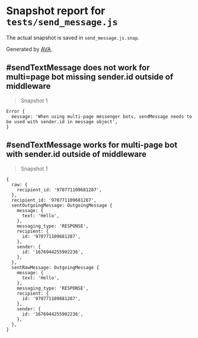# Snapshot report for `tests/send_message.js`

The actual snapshot is saved in `send_message.js.snap`.

Generated by [AVA](https://ava.li).

## #sendTextMessage does not work for multi=page bot missing sender.id outside of middleware

> Snapshot 1

    Error {
      message: 'When using multi-page messenger bots, sendMessage needs to be used with sender.id in message object',
    }

## #sendTextMessage works for multi-page bot with sender.id outside of middleware

> Snapshot 1

    {
      raw: {
        recipient_id: '970771109681287',
      },
      recipient_id: '970771109681287',
      sentOutgoingMessage: OutgoingMessage {
        message: {
          text: 'Hello',
        },
        messaging_type: 'RESPONSE',
        recipient: {
          id: '970771109681287',
        },
        sender: {
          id: '1676944255902236',
        },
      },
      sentRawMessage: OutgoingMessage {
        message: {
          text: 'Hello',
        },
        messaging_type: 'RESPONSE',
        recipient: {
          id: '970771109681287',
        },
        sender: {
          id: '1676944255902236',
        },
      },
    }

